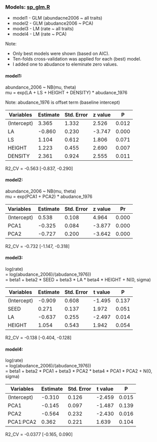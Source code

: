 ### Models: [sp_glm.R](https://github.com/mattocci27/temporal_dynamics_SE/blob/master/model_code/sp_glm.R)
- model1 - GLM (abundacne2006 ~ all traits)
- model2 - GLM (abudance2006 ~ PCA)
- model3 - LM (rate ~ all traits)
- model4 - LM (rate ~ PCA)

Note:
- Only best models were shown (based on AIC).
- Ten-folds cross-validation was applied for each (best) model.
- I added one to abudance to eleminate zero values.
#### model1:
abundance_2006 ~ NB(mu, theta)  
mu = exp(LA + LS + HEIGHT + DENSITY) * abudance_1976

Note: abudance_1976 is offset term (baseline intercept)


| Variables   | Estimate | Std. Error | z value | P |
|-------------|----------|------------|---------|----------|
| (Intercept) | 3.365    | 1.332      | 2.526   | 0.012    |
| LA          | -0.860   | 0.230      | -3.747  | 0.000    |
| LS          | 1.104    | 0.612      | 1.806   | 0.071    |
| HEIGHT      | 1.223    | 0.455      | 2.690   | 0.007    |
| DENSITY     | 2.361    | 0.924      | 2.555   | 0.011    |

R2_CV = -0.563 [-0.837, -0.290]

#### model2:
abundance_2006 ~ NB(mu, theta)  
mu = exp(PCA1 + PCA2) * abudance_1976


|Variables    |Estimate |Std. Error |z value |Pr |
|:------------|---------|-----------|--------|---------|
| (Intercept) | 0.538   | 0.108      | 4.964   | 0.000    |
| PCA1      | -0.325  | 0.084      | -3.877  | 0.000    |
| PCA2      | -0.727  | 0.200      | -3.642  | 0.000    |

R2_CV = -0.732 [-1.147, -0.318]

#### model3:
log(rate)  
= log(abudance_2006)/(abudance_1976))  
= beta1 + beta2 * SEED + beta3 * LA * beta4 * HEIGHT + N(0, sigma)


| Variables   | Estimate | Std. Error | t value | P |
|-------------|----------|------------|---------|----------|
| (Intercept) | -0.909   | 0.608      | -1.495  | 0.137    |
| SEED        | 0.271    | 0.137      | 1.972   | 0.051    |
| LA          | -0.637   | 0.255      | -2.497  | 0.014    |
| HEIGHT      | 1.054    | 0.543      | 1.942   | 0.054    |

R2_CV = -0.138 [-0.404, -0.128]

#### model4:
log(rate)  
= log(abudance_2006)/(abudance_1976))  
= beta1 + beta2 * PCA1 + beta3 * PCA2 * beta4 * PCA1 * PCA2 + N(0, sigma)

| Variables     | Estimate | Std. Error | t value | P |
|---------------|----------|------------|---------|----------|
| (Intercept)   | -0.310   | 0.126      | -2.459  | 0.015    |
| PCA1        | -0.145   | 0.097      | -1.487  | 0.139    |
| PCA2        | -0.564   | 0.232      | -2.430  | 0.016    |
| PCA1:PCA2 | 0.362    | 0.221      | 1.639   | 0.104    |


R2_CV = -0.0377 [-0.165, 0.090]
